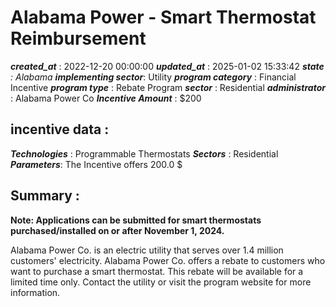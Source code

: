 # Alabama Power - Smart Thermostat Reimbursement 
 ***created_at*** : 2022-12-20 00:00:00 
 ***updated_at*** : 2025-01-02 15:33:42 
 ***state** : Alabama 
 **implementing sector***: Utility 
 ***program category*** : Financial Incentive 
 ***program type*** : Rebate Program 
 ***sector*** : Residential 
 ***administrator*** : Alabama Power Co 
 ***Incentive Amount*** : $200

 
 ## incentive data : 
 ***Technologies*** : Programmable Thermostats 
 ***Sectors*** : Residential 
 ***Parameters***: The Incentive offers 200.0 $ 
 
 ## Summary : 
 **Note: Applications can be submitted for smart thermostats
purchased/installed on or after November 1, 2024.**

Alabama Power Co. is an electric utility that serves over 1.4 million
customers' electricity. Alabama Power Co. offers a rebate to customers who
want to purchase a smart thermostat. This rebate will be available for a
limited time only. Contact the utility or visit the program website for more
information.

 
 
